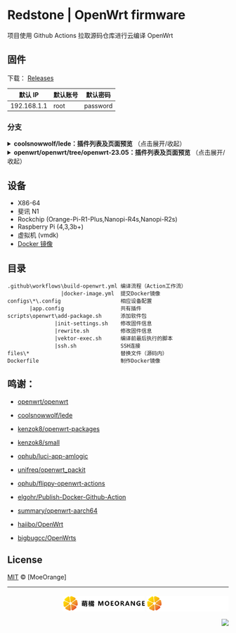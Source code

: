 # Redstone | OpenWrt firmware

项目使用 Github Actions 拉取源码仓库进行云编译 OpenWrt

## 固件

下载： [Releases](https://github.com/c3p7f2/build-openwrt/releases)

| 默认 IP     | 默认账号 | 默认密码 |
| ----------- | -------- | -------- |
| 192.168.1.1 | root     | password |

### 分支

<details><summary><b>coolsnowwolf/lede：插件列表及页面预览</b> （点击展开/收起）</summary>
<img src="./img/preview.png"/>

- luci-app-accesscontrol
- luci-app-adguardhome
- luci-app-aliyundrive-webdav
- luci-app-arpbind
- luci-app-autoreboot
- luci-app-cifs-mount
- luci-app-commands
- luci-app-ddns
- luci-app-design-config
- luci-app-diskman
- luci-app-filebrowser
- luci-app-filetransfer
- luci-app-firewall
- luci-app-frpc
- luci-app-ipsec-vpnd
- luci-app-mwan3
- luci-app-n2n
- luci-app-netdata
- luci-app-nfs
- luci-app-nlbwmon
- luci-app-nps
- luci-app-openclash
- luci-app-openvpn
- luci-app-pushbot
- luci-app-qbittorrent
- luci-app-qos
- luci-app-samba4
- luci-app-serverchan
- luci-app-smartdns
- luci-app-softethervpn
- luci-app-ssr-plus
- luci-app-syncdial
- luci-app-ttyd
- luci-app-turboacc
- luci-app-unblockmusic
- luci-app-upnp
- luci-app-usb-printer
- luci-app-vlmcsd
- luci-app-vsftpd
- luci-app-wireguard
- luci-app-wol
- luci-app-xlnetacc
- luci-app-zerotier
- luci-theme-argon
- luci-theme-bootstrap
- luci-theme-design
- luci-theme-material
- luci-theme-netgear

</details>

<details><summary><b>openwrt/openwrt/tree/openwrt-23.05：插件列表及页面预览</b> （点击展开/收起）</summary>

<img src="./img/preview-official.png"/>

- luci-app-OpenClash

</details>

## 设备

- X86-64
- 斐讯 N1
- Rockchip (Orange-Pi-R1-Plus,Nanopi-R4s,Nanopi-R2s)
- Raspberry Pi (4,3,3b+)
- 虚拟机 (vmdk)
- [Docker 镜像](https://hub.docker.com/r/shashiikora/openwrt-redstone)

## 目录

```
.github\workflows\build-openwrt.yml 编译流程（Action工作流）
                 |docker-image.yml  提交Docker镜像
configs\*\.config                   相应设备配置
       |app.config                  共有插件
scripts\openwrt\add-package.sh      添加软件包
               |init-settings.sh    修改固件信息
               |rewrite.sh          修改固件信息
               |vektor-exec.sh      编译前最后执行的脚本
               |ssh.sh              SSH连接
files\*                             替换文件（源码内）
Dockerfile                          制作Docker镜像
```

## 鸣谢：

- [openwrt/openwrt](https://github.com/openwrt/openwrt)
- [coolsnowwolf/lede](https://github.com/coolsnowwolf/lede)

- [kenzok8/openwrt-packages](https://github.com/kenzok8/openwrt-packages)
- [kenzok8/small](https://github.com/kenzok8/small)
- [ophub/luci-app-amlogic](https://github.com/ophub/luci-app-amlogic)

- [unifreq/openwrt_packit](https://github.com/unifreq/openwrt_packit)
- [ophub/flippy-openwrt-actions](https://github.com/ophub/flippy-openwrt-actions)
- [elgohr/Publish-Docker-Github-Action](https://github.com/elgohr/Publish-Docker-Github-Action)

- [summary/openwrt-aarch64](https://hub.docker.com/r/summary/openwrt-aarch64)
- [haiibo/OpenWrt](https://github.com/haiibo/OpenWrt)
- [bigbugcc/OpenWrts](https://github.com/bigbugcc/OpenWrts)

## License

[MIT](LICENSE) © [MoeOrange]

<hr/>

<div align="right" style=" margin-top:20px">

  <img src="./img/moeorange-dark.svg#gh-light-mode-only" width=auto height="35">

   <img src="./img/moeorange.svg#gh-dark-mode-only" width=auto height="35">
   
   <a href="https://badges.toozhao.com/stats/01H9AS9VDKAKXEWV8N076FSJ2Z" target="_blank"><img src="https://badges.toozhao.com/badges/01H9AS9VDKAKXEWV8N076FSJ2Z/green.svg"></a>
</div>
